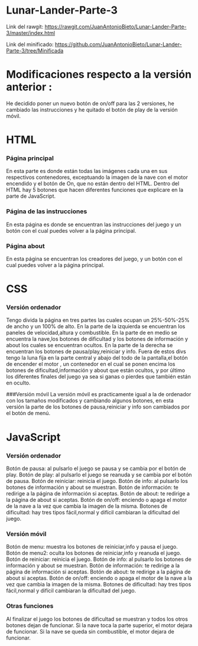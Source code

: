 # Lunar-Lander-Parte-3

Link del rawgit: https://rawgit.com/JuanAntonioBieto/Lunar-Lander-Parte-3/master/index.html

Link del minificado: https://github.com/JuanAntonioBieto/Lunar-Lander-Parte-3/tree/Minificada


# Modificaciones respecto a la versión anterior :

He decidido poner un nuevo botón de on/off para las 2 versiones, he cambiado las instrucciones y he quitado el botón de play
de la versión móvil.


# HTML

### Página principal
En esta parte es donde están todas las imágenes cada una en sus respectivos contenedores,  exceptuando la imagen de la nave con 
el motor encendido y el botón de On, que no están dentro del HTML.
Dentro del HTML hay 5 botones que hacen diferentes funciones que explicare en la parte de JavaScript.

### Página de las instrucciones
En esta página es donde se encuentran las instrucciones del juego y un botón con el cual puedes volver a la página principal.
### Página about

En esta página se encuentran los creadores del juego, y un botón con el cual puedes volver a la página principal.


# CSS

### Versión ordenador
Tengo divida la página en tres partes las cuales ocupan un 25%-50%-25% de ancho y un 100% de alto. 
En la parte de la izquierda se encuentran los paneles de velocidad,altura y combustible.
En la parte de en medio se encuentra la nave,los botones de dificultad y los botones de información y about los cuales
se encuentran ocultos.
En la parte de la derecha se encuentran los botones de pausa/play,reiniciar y info.
Fuera de estos divs tengo la luna fija en la parte central y abajo del todo de la pantalla,el botón de encender el motor ,
un contenedor en el cual se ponen encima los botones de dificultad,información y about que están ocultos, y por último 
los diferentes finales del juego ya sea si ganas o pierdes que también están en oculto.

###Versión móvil
La versión móvil es practicamente igual a la de ordenador con los tamaños modificados y cambiando algunos botones, en esta 
versión la parte de los botones de pausa,reiniciar y info son cambiados por el botón de menú.


# JavaScript

### Versión ordenador

Botón de pausa: al pulsarlo el juego se pausa y se cambia por el botón de play.
Botón de play: al pulsarlo el juego se reanuda y se cambia por el botón de pausa.
Botón de reiniciar: reinicia el juego.
Botón de info: al pulsarlo los botones de información y about se muestran.
Botón de información: te redirige a la página de información si aceptas.
Botón de about: te redirige a la página de about si aceptas.
Botón de on/off: enciendo o apaga el motor de la nave a la vez que cambia la imagen de la misma.
Botones de dificultad: hay tres tipos fácil,normal y difícil cambiaran la dificultad del juego.

### Versión móvil
Botón de menu: muestra los botones de reiniciar,info y pausa el juego.
Botón de menu2: oculta los botones de reiniciar,info y reanuda el juego.
Botón de reiniciar: reinicia el juego.
Botón de info: al pulsarlo los botones de información y about se muestran.
Botón de información: te redirige a la página de información si aceptas.
Botón de about: te redirige a la página de about si aceptas.
Botón de on/off: enciendo o apaga el motor de la nave a la vez que cambia la imagen de la misma.
Botones de dificultad: hay tres tipos fácil,normal y difícil cambiaran la dificultad del juego.

### Otras funciones
Al finalizar el juego los botones de dificultad se muestran y todos los otros botones dejan de funcionar.
Si la nave toca la parte superior, el motor dejara de funcionar.
Si la nave se queda sin combustible, el motor dejara de funcionar.







